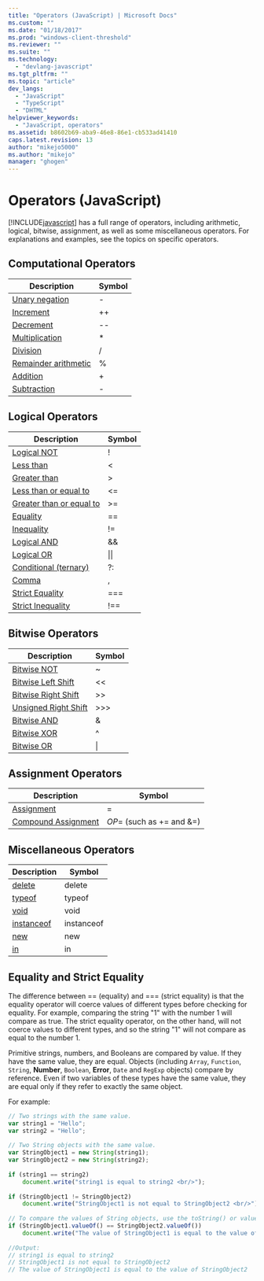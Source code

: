 ```yaml
---
title: "Operators (JavaScript) | Microsoft Docs"
ms.custom: ""
ms.date: "01/18/2017"
ms.prod: "windows-client-threshold"
ms.reviewer: ""
ms.suite: ""
ms.technology: 
  - "devlang-javascript"
ms.tgt_pltfrm: ""
ms.topic: "article"
dev_langs: 
  - "JavaScript"
  - "TypeScript"
  - "DHTML"
helpviewer_keywords: 
  - "JavaScript, operators"
ms.assetid: b8602b69-aba9-46e8-86e1-cb533ad41410
caps.latest.revision: 13
author: "mikejo5000"
ms.author: "mikejo"
manager: "ghogen"
---
```

# Operators (JavaScript)
[!INCLUDE[javascript](../javascript/includes/javascript-md.md)] has a full range of operators, including arithmetic, logical, bitwise, assignment, as well as some miscellaneous operators. For explanations and examples, see the topics on specific operators.  
  
## Computational Operators  
  
|Description|Symbol|  
|-----------------|------------|  
|[Unary negation](../javascript/reference/subtraction-operator-decrement-javascript.md)|-|  
|[Increment](../javascript/reference/increment-and-decrement-operators-javascript.md)|++|  
|[Decrement](../javascript/reference/increment-and-decrement-operators-javascript.md)|--|  
|[Multiplication](../javascript/reference/multiplication-operator-decrement-javascript.md)|*|  
|[Division](../javascript/reference/division-operator-decrement-javascript.md)|/|  
|[Remainder arithmetic](../javascript/reference/modulus-operator-decrementjavascript.md)|%|  
|[Addition](../javascript/reference/addition-operator-decrement-javascript.md)|+|  
|[Subtraction](../javascript/reference/subtraction-operator-decrement-javascript.md)|-|  
  
## Logical Operators  
  
|Description|Symbol|  
|-----------------|------------|  
|[Logical NOT](../javascript/reference/logical-not-operator-decrement-exclpt-javascript.md)|!|  
|[Less than](../javascript/reference/comparison-operators-javascript.md)|\<|  
|[Greater than](../javascript/reference/comparison-operators-javascript.md)|>|  
|[Less than or equal to](../javascript/reference/comparison-operators-javascript.md)|\<=|  
|[Greater than or equal to](../javascript/reference/comparison-operators-javascript.md)|>=|  
|[Equality](../javascript/reference/comparison-operators-javascript.md)|==|  
|[Inequality](../javascript/reference/comparison-operators-javascript.md)|!=|  
|[Logical AND](../javascript/reference/logical-and-operator-decrement-javascript.md)|&&|  
|[Logical OR](../javascript/reference/logical-or-operator-decrement-javascript.md)|&#124;&#124;|  
|[Conditional (ternary)](../javascript/reference/conditional-ternary-operator-decrement-javascript.md)|?:|  
|[Comma](../javascript/reference/comma-operator-decrement-javascript.md)|,|  
|[Strict Equality](../javascript/reference/comparison-operators-javascript.md)|===|  
|[Strict Inequality](../javascript/reference/comparison-operators-javascript.md)|!==|  
  
## Bitwise Operators  
  
|Description|Symbol|  
|-----------------|------------|  
|[Bitwise NOT](../javascript/reference/bitwise-not-operator-decrement-tilde-javascript.md)|~|  
|[Bitwise Left Shift](../javascript/reference/bitwise-left-shift-operator-decrement-javascript.md)|<\<|  
|[Bitwise Right Shift](../javascript/reference/bitwise-right-shift-operator-decrement-javascript.md)|>>|  
|[Unsigned Right Shift](../javascript/reference/unsigned-right-shift-operator-decrement-javascript.md)|>>>|  
|[Bitwise AND](../javascript/reference/bitwise-and-operator-decrement-javascript.md)|&|  
|[Bitwise XOR](../javascript/reference/bitwise-xor-operator-decrement-hat-javascript.md)|^|  
|[Bitwise OR](../javascript/reference/bitwise-or-operator-decrement-javascript.md)|&#124;|  
  
## Assignment Operators  
  
|Description|Symbol|  
|-----------------|------------|  
|[Assignment](../javascript/reference/assignment-operator-decrement-equal-javascript.md)|=|  
|[Compound Assignment](../javascript/reference/compound-assignment-operators-javascript.md)|*OP*= (such as += and &=)|  
  
## Miscellaneous Operators  
  
|Description|Symbol|  
|-----------------|------------|  
|[delete](../javascript/reference/delete-operator-decrementjavascript.md)|delete|  
|[typeof](../javascript/reference/typeof-operator-decrementjavascript.md)|typeof|  
|[void](../javascript/reference/void-operator-decrementjavascript.md)|void|  
|[instanceof](../javascript/reference/instanceof-operator-decrementjavascript.md)|instanceof|  
|[new](../javascript/reference/new-operator-decrementjavascript.md)|new|  
|[in](../javascript/reference/in-operator-decrementjavascript.md)|in|  
  
## Equality and Strict Equality  
 The difference between == (equality) and === (strict equality) is that the equality operator will coerce values of different types before checking for equality. For example, comparing the string "1" with the number 1 will compare as true. The strict equality operator, on the other hand, will not coerce values to different types, and so the string "1" will not compare as equal to the number 1.  
  
 Primitive strings, numbers, and Booleans are compared by value. If they have the same value, they are equal. Objects (including `Array`, `Function`, `String`, **Number**, `Boolean`, **Error**, `Date` and `RegExp` objects) compare by reference. Even if two variables of these types have the same value, they are equal only if they refer to exactly the same object.  
  
 For example:  
  
```JavaScript  
// Two strings with the same value.  
var string1 = "Hello";  
var string2 = "Hello";  
  
// Two String objects with the same value.  
var StringObject1 = new String(string1);  
var StringObject2 = new String(string2);  
  
if (string1 == string2)  
    document.write("string1 is equal to string2 <br/>");  
  
if (StringObject1 != StringObject2)  
    document.write("StringObject1 is not equal to StringObject2 <br/>");  
  
// To compare the values of String objects, use the toString() or valueOf() methods.  
if (StringObject1.valueOf() == StringObject2.valueOf())  
    document.write("The value of StringObject1 is equal to the value of StringObject2");  
  
//Output:  
// string1 is equal to string2   
// StringObject1 is not equal to StringObject2   
// The value of StringObject1 is equal to the value of StringObject2  
  
```